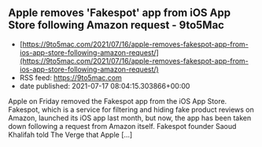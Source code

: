 ## Apple removes 'Fakespot' app from iOS App Store following Amazon request - 9to5Mac
 - [https://9to5mac.com/2021/07/16/apple-removes-fakespot-app-from-ios-app-store-following-amazon-request/](https://9to5mac.com/2021/07/16/apple-removes-fakespot-app-from-ios-app-store-following-amazon-request/)
 - RSS feed: https://9to5mac.com
 - date published: 2021-07-17 08:04:15.303866+00:00

Apple on Friday removed the Fakespot app from the iOS App Store. Fakespot, which is a service for filtering and hiding fake product reviews on Amazon, launched its iOS app last month, but now, the app has been taken down following a request from Amazon itself. Fakespot founder Saoud Khalifah told The Verge that Apple […]


